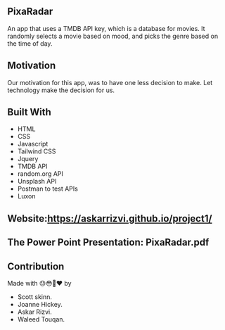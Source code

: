 ## PixaRadar

An app that uses a TMDB API key, which is a database for movies. It randomly selects a movie based on mood, and picks the genre based on the time of day.

## Motivation 
Our motivation for this app, was to have one less decision to make. Let technology make the decision for us.


## Built With
* HTML
* CSS
* Javascript
* Tailwind CSS
* Jquery 
* TMDB API
* random.org API
* Unsplash API
* Postman to test APIs
* Luxon

## Website:https://askarrizvi.github.io/project1/ 

## The Power Point Presentation: PixaRadar.pdf


## Contribution
Made with 😓😳😤❤️ by 
* Scott skinn.
* Joanne Hickey.
* Askar Rizvi.
* Waleed Touqan.
